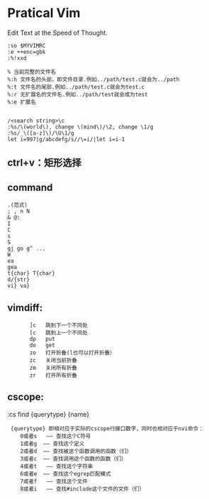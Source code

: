 # Pratical Vim

Edit Text at the Speed of Thought.

    :so $MYVIMRC
    :e ++enc=gbk
    :%!xxd

    % 当前完整的文件名
    %:h 文件名的头部，即文件目录.例如../path/test.c就会为../path
    %:t 文件名的尾部.例如../path/test.c就会为test.c
    %:r 无扩展名的文件名.例如../path/test就会成为test
    %:e 扩展名


    /<search string>\c
    :%s/\(world\), change \(mind\)/\2, change \1/g
    :%s/_\([a-z]\)/\U\1/g
    let i=997|g/abcdefg/s//\=i/|let i=i-1

## ctrl+v：矩形选择

## command
    .(范式)
    ; , n N
    & @:
    I
    C
    s
    S
    gj go g^ ...
    W
    ea
    gea
    t{char} T{char}
    d/{str}
    vi} va}


## vimdiff:

```
       ]c   跳到下一个不同处
       [c   跳到上一个不同处
       dp   put
       do   get
       zo   打开折叠(l也可以打开折叠）
       zc   关闭当前折叠
       zm   关闭所有折叠
       zr   打开所有折叠
```

## cscope:

:cs find {querytype} {name}

     {querytype} 即相对应于实际的cscope行接口数字，同时也相对应于nvi命令：
        0或者s   —— 查找这个C符号
        1或者g  —— 查找这个定义
        2或者d  —— 查找被这个函数调用的函数（们）
        3或者c  —— 查找调用这个函数的函数（们）
        4或者t   —— 查找这个字符串
        6或者e  —— 查找这个egrep匹配模式
        7或者f   —— 查找这个文件
        8或者i   —— 查找#include这个文件的文件（们）
